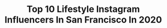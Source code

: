 ---
title: Top 10 Lifestyle Instagram Influencers In San Francisco In 2020
description: >-
  Find top lifestyle Instagram influencers in San Francisco in 2020. Most popular hashtags: #ootd #sanfrancisco #quarantine #spring.
platform: Instagram
profiles:
  - username: "chompersthecorgi"
    fullname: >-
      chompers the corgi
    location: "United States"
    followers: 129746
    engagement: 238
    commentsToLikes: 0.013306
    avatar: "https://scontent-ort2-1.cdninstagram.com/v/t51.2885-19/s320x320/60323742_447102259407494_624770643233079296_n.jpg?_nc_ht=scontent-ort2-1.cdninstagram.com&_nc_ohc=sJ0HTAs1CX8AX-n1vq-&oh=6e6b2b04cf6f30a3814954858752de46&oe=5EBA03EF"
    verified: false
    hashtags: "#itoowouldlikesomesnacks, #noregrets, #ontheroadagain, #triplecorgielite"
  - username: "joseph.lucido"
    fullname: >-
      Joseph Lucido
    location: "United States"
    followers: 255104
    engagement: 149
    commentsToLikes: 0.006792
    avatar: "https://scontent-lhr8-1.cdninstagram.com/v/t51.2885-19/s320x320/36914571_2098963177043391_8516230805716992000_n.jpg?_nc_ht=scontent-lhr8-1.cdninstagram.com&_nc_ohc=7PhdJfE8YT0AX-HYMcO&oh=a3348fde4c9905788d97c962798781e3&oe=5EB49CE4"
    verified: false
    hashtags: "#nattitude, #expresspartner, #stacyadams, #skincareproducts"
  - username: "emlee7"
    fullname: >-
      Emma Lee | Fashion designer
    location: "United States"
    followers: 28280
    engagement: 205
    commentsToLikes: 0.028564
    avatar: "https://scontent-lhr8-1.cdninstagram.com/v/t51.2885-19/s320x320/42431967_189742955256826_2860397212104392704_n.jpg?_nc_ht=scontent-lhr8-1.cdninstagram.com&_nc_ohc=4KMC33pLrBIAX87iRUQ&oh=5ab7cfef5d3bf950818d7ed8921e11fe&oe=5EBC72E1"
    verified: false
    hashtags: "#lifewelltravelled, #architectureporn, #emma, #exploremore"
  - username: "nehaltenany"
    fullname: >-
      Nehal Tenany
    location: "United States"
    followers: 10895
    engagement: 1275
    commentsToLikes: 0.106335
    avatar: "https://scontent-ams4-1.cdninstagram.com/v/t51.2885-19/s320x320/58409052_1305943352894568_6460865027871080448_n.jpg?_nc_ht=scontent-ams4-1.cdninstagram.com&_nc_ohc=CJhb_3-exz8AX-cInN6&oh=74f15a08dd312bc88bba8a282a984e6a&oe=5EB8591F"
    verified: false
    hashtags: "#missguided, #fashion, #fashiondaily, #sf"
  - username: "iseetan"
    fullname: >-
      Ess T.
    location: "United States"
    followers: 27976
    engagement: 622
    commentsToLikes: 0.089139
    avatar: "https://scontent-ams4-1.cdninstagram.com/v/t51.2885-19/s320x320/90709204_562949614315644_1347206463365316608_n.jpg?_nc_ht=scontent-ams4-1.cdninstagram.com&_nc_ohc=ZBUWQAVgl4wAX_v7HvI&oh=fba2be18101970aa2be2b511a9894b1f&oe=5EB95474"
    verified: false
    hashtags: "#hadenough, #vday2020, #plantsmakepeoplehappy, #feedme"
  - username: "fionafkntran"
    fullname: >-
      fiona
    location: "United States"
    followers: 2501
    engagement: 1622
    commentsToLikes: 0.110271
    avatar: "https://scontent-nrt1-1.cdninstagram.com/v/t51.2885-19/s320x320/73121580_479775542662098_8451776781261733888_n.jpg?_nc_ht=scontent-nrt1-1.cdninstagram.com&_nc_ohc=3PvSCqwKSr8AX9H3NVq&oh=45f4981300cc28f5a5cb50f39b24d307&oe=5EA81126"
    verified: false
    hashtags: "#sponsored, #studentslovehint, #mondaymotivation"
  - username: "kristywicks"
    fullname: >-
      KRISTY • WICKS
    location: "United States"
    followers: 403301
    engagement: 289
    commentsToLikes: 0.042973
    avatar: "https://scontent-ams4-1.cdninstagram.com/v/t51.2885-19/10899336_441006866046571_257057437_a.jpg?_nc_ht=scontent-ams4-1.cdninstagram.com&_nc_ohc=5Dmh7cGrNXgAX9WF7l-&oh=bba5660d3e02a111e51f564ce400edcc&oe=5EB9A9F6"
    verified: false
    hashtags: "#freshfood, #adoptdontshop, #realtalk, #summernights"
  - username: "professionaltraveler"
    fullname: >-
      Catarina Mello | TRAVEL | SF
    location: "United States"
    followers: 279610
    engagement: 200
    commentsToLikes: 0.025921
    avatar: "https://scontent-ams4-1.cdninstagram.com/v/t51.2885-19/s320x320/47305907_350063782240627_1045973215458885632_n.jpg?_nc_ht=scontent-ams4-1.cdninstagram.com&_nc_ohc=apQ46n3isNsAX_kMcVJ&oh=813d30095e308b3ada0fd6ece73a6932&oe=5EB7E3A3"
    verified: false
    hashtags: "#natgeotravel, #sponsored, #myunitedjourney, #myavanabottle"
  - username: "sepideh_usa_lifestyle"
    fullname: >-
      سپیده🧿🇺🇸مهاجرتم به آمریکا
    location: "United States"
    followers: 7671
    engagement: 2082
    commentsToLikes: 0.091979
    avatar: "https://scontent-nrt1-1.cdninstagram.com/v/t51.2885-19/s320x320/66455759_360295891553654_4914611182800732160_n.jpg?_nc_ht=scontent-nrt1-1.cdninstagram.com&_nc_ohc=CO18ntWDfXkAX9YdqnI&oh=7a64abbd0f34fe3050543ff74c1c90c2&oe=5EA4C898"
    verified: false
    hashtags: "#akon, #model, #girlpower, #quarantine"
  - username: "derekgphoto"
    fullname: >-
      ɪɴғʟᴜᴇɴᴄᴇʀ ᴘᴏʀᴛʀᴀɪᴛs • ᴅᴇʀᴇᴋ ɢ
    location: "United States"
    followers: 34083
    engagement: 187
    commentsToLikes: 0.135720
    avatar: "https://scontent-amt2-1.cdninstagram.com/v/t51.2885-19/s320x320/91620395_2525022681073824_2345394504049098752_n.jpg?_nc_ht=scontent-amt2-1.cdninstagram.com&_nc_ohc=ZVA9Z8RotXQAX97n4ni&oh=e22d9fe2467a13fb3f82e48a31841531&oe=5EBAFE31"
    verified: false
    hashtags: "#ccbcommunity, #saccityshutter, #supportlocal, #parkvicslam"
---